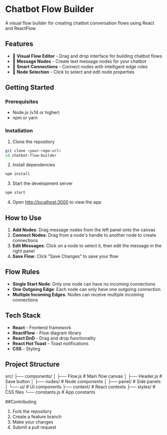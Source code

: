 # Chatbot Flow Builder

A visual flow builder for creating chatbot conversation flows using React and ReactFlow.

## Features

- 🎨 **Visual Flow Editor** - Drag and drop interface for building chatbot flows
- 📝 **Message Nodes** - Create text message nodes for your chatbot
- 🔗 **Smart Connections** - Connect nodes with intelligent edge rules
- 🎯 **Node Selection** - Click to select and edit node properties

## Getting Started

### Prerequisites
- Node.js (v14 or higher)
- npm or yarn

### Installation

1. Clone the repository
```bash
git clone <your-repo-url>
cd chatbot-flow-builder
```

2. Install dependencies
```bash
npm install
```

3. Start the development server
```bash
npm start
```

4. Open [http://localhost:3000](http://localhost:3000) to view the app

## How to Use

1. **Add Nodes**: Drag message nodes from the left panel onto the canvas
2. **Connect Nodes**: Drag from a node's handle to another node to create connections
3. **Edit Messages**: Click on a node to select it, then edit the message in the right panel
4. **Save Flow**: Click "Save Changes" to save your flow

## Flow Rules

- **Single Start Node**: Only one node can have no incoming connections
- **One Outgoing Edge**: Each node can only have one outgoing connection
- **Multiple Incoming Edges**: Nodes can receive multiple incoming connections

## Tech Stack

- **React** - Frontend framework
- **ReactFlow** - Flow diagram library
- **React DnD** - Drag and drop functionality
- **React Hot Toast** - Toast notifications
- **CSS** - Styling

## Project Structure
src/
├── components/
│   ├── Flow.js          # Main flow canvas
│   ├── Header.js         # Save button
│   ├── nodes/            # Node components
│   ├── panel/            # Side panels
│   └── ui/               # UI components
├── context/              # React contexts
├── styles/               # CSS files
└── constants.js          # App constants

##Contributing

1. Fork the repository
2. Create a feature branch
3. Make your changes
4. Submit a pull request